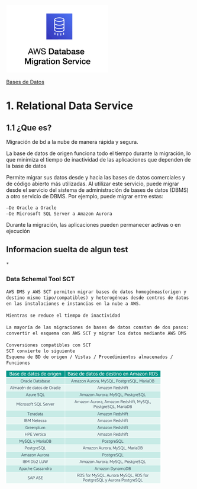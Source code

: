 ![Amazon Aurora](../00_assets/Bases%20de%20Datos/dms-logo.png)

[Bases de Datos](../../3-Bases_de_Datos/)

# 1. Relational Data Service

## 1.1 ¿Que es?

Migración de bd a la nube de manera rápida y segura.

La base de datos de origen funciona todo el tiempo durante la migración, lo que minimiza el tiempo de inactividad de las aplicaciones que dependen de la base de datos

Permite migrar sus datos desde y hacia las bases de datos comerciales y de código abierto más utilizadas. Al utilizar este servicio, puede migrar desde el servicio del sistema de administración de bases de datos (DBMS) a otro servicio de DBMS. 
Por ejemplo, puede migrar entre estas: 

    –De Oracle a Oracle
    –De Microsoft SQL Server a Amazon Aurora

Durante la migración, las aplicaciones pueden permanecer activas o en ejecución


## Informacion suelta de algun test

    * 


### Data Schemal Tool SCT

    AWS DMS y AWS SCT permiten migrar bases de datos homogéneas(origen y destino mismo tipo/compatibles) y heterogéneas desde centros de datos en las instalaciones e instancias en la nube a AWS. 
    
    Mientras se reduce el tiempo de inactividad

    La mayoría de las migraciones de bases de datos constan de dos pasos: convertir el esquema con AWS SCT y migrar los datos mediante AWS DMS
    
    Conversiones compatibles con SCT
    SCT convierte lo siguiente 
    Esquema de BD de origen / Vistas / Procedimientos almacenados / Funciones

![SCT](../00_assets/Bases%20de%20Datos/SCT.png)